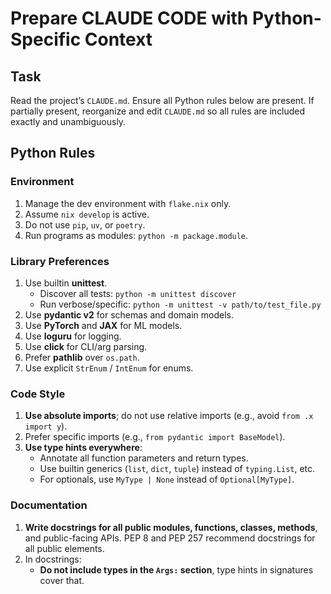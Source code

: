 # Prepare CLAUDE CODE with Python-Specific Context

## Task
Read the project’s `CLAUDE.md`. Ensure all Python rules below are present. If partially present, reorganize and edit `CLAUDE.md` so all rules are included exactly and unambiguously.

## Python Rules

### Environment
1. Manage the dev environment with `flake.nix` only.
2. Assume `nix develop` is active.
3. Do not use `pip`, `uv`, or `poetry`.
4. Run programs as modules: `python -m package.module`.

### Library Preferences
1. Use builtin **unittest**.
   - Discover all tests: `python -m unittest discover`
   - Run verbose/specific: `python -m unittest -v path/to/test_file.py`
2. Use **pydantic v2** for schemas and domain models.
3. Use **PyTorch** and **JAX** for ML models.
4. Use **loguru** for logging.
5. Use **click** for CLI/arg parsing.
6. Prefer **pathlib** over `os.path`.
7. Use explicit `StrEnum` / `IntEnum` for enums.

### Code Style
1. **Use absolute imports**; do not use relative imports (e.g., avoid `from .x import y`).
2. Prefer specific imports (e.g., `from pydantic import BaseModel`).
3. **Use type hints everywhere**:
   - Annotate all function parameters and return types.
   - Use builtin generics (`list`, `dict`, `tuple`) instead of `typing.List`, etc.
   - For optionals, use `MyType | None` instead of `Optional[MyType]`.

### Documentation
1. **Write docstrings for all public modules, functions, classes, methods**, and public-facing APIs. PEP 8 and PEP 257 recommend docstrings for all public elements.
2. In docstrings:
   - **Do not include types in the `Args:` section**, type hints in signatures cover that.
